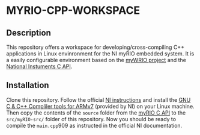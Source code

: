 # MYRIO-CPP-WORKSPACE

## Description
This repository offers a workspace for developing/cross-compiling C++ applications in Linux envinronment for the NI myRIO embedded system. It is a easily configurable environment based on the [myWRIO project](https://github.com/eviallet/myWRIO) and the [National Instuments C API](https://www.ni.com/en/support/downloads/software-products/download.c-support-for-myrio.html#329806).


## Installation
Clone this repository. Follow the official [NI instructions](https://nilrt-docs.ni.com/cross_compile/cross_compile_index.html) and install the [GNU C & C++ Compliler tools for ARMv7](https://www.ni.com/en/support/downloads/software-products/download.gnu-c---c---compile-tools-for-armv7.html#338448) (provided by NI) on your Linux machine. Then copy the contents of the  `source` folder from the [myRIO C API](https://www.ni.com/en/support/downloads/software-products/download.c-support-for-myrio.html#329806) to the `src/myRIO-src/` folder of this repository. Now you should be ready to compile the `main.cpp`909 as instructed in the official NI documentation.

